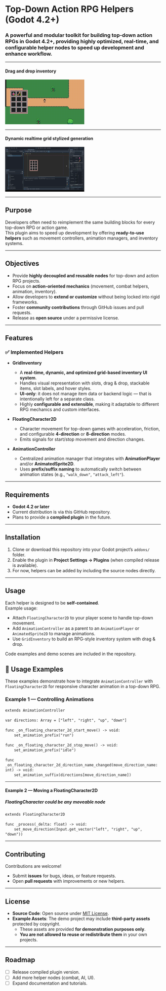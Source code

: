 # Top-Down Action RPG Helpers (Godot 4.2+)

### A powerful and modular toolkit for building top-down action RPGs in Godot 4.2+, providing highly optimized, real-time, and configurable helper nodes to speed up development and enhance workflow.

---
#### Drag and drop inventory
<img src="girfs/demo1.gif" width="256">

---
#### Dynamic realtime grid stylized generation
<img src="girfs/demo2.gif" width="256">

---

## Purpose

Developers often need to reimplement the same building blocks for every top-down RPG or action game.  
This plugin aims to speed up development by offering **ready-to-use helpers** such as movement controllers, animation managers, and inventory systems.

---

## Objectives

- Provide **highly decoupled and reusable nodes** for top-down and action RPG projects.
- Focus on **action-oriented mechanics** (movement, combat helpers, animation, inventory).
- Allow developers to **extend or customize** without being locked into rigid frameworks.
- Foster **community contributions** through GitHub issues and pull requests.
- Release as **open source** under a permissive license.

---

## Features

### ✅ Implemented Helpers
- **GridInventory**
    - A **real-time, dynamic, and optimized grid-based inventory UI system**.
    - Handles visual representation with slots, drag & drop, stackable items, slot labels, and hover styles.
    - **UI-only**: it does not manage item data or backend logic — that is intentionally left for a separate class.
    - Highly **configurable and extensible**, making it adaptable to different RPG mechanics and custom interfaces.

- **FloatingCharacter2D**
    - Character movement for top-down games with acceleration, friction, and configurable **4-direction** or **8-direction** modes.
    - Emits signals for start/stop movement and direction changes.

- **AnimationController**
    - Centralized animation manager that integrates with **AnimationPlayer** and/or **AnimatedSprite2D**.
    - Uses **prefix/suffix naming** to automatically switch between animation states (e.g., `"walk_down"`, `"attack_left"`).

---

## Requirements

- **Godot 4.2 or later**
- Current distribution is via this GitHub repository.
- Plans to provide a **compiled plugin** in the future.

---

## Installation

1. Clone or download this repository into your Godot project’s `addons/` folder.
2. Enable the plugin in **Project Settings → Plugins** (when compiled release is available).
3. For now, helpers can be added by including the source nodes directly.

---

## Usage

Each helper is designed to be **self-contained**.  
Example usage:

- Attach `FloatingCharacter2D` to your player scene to handle top-down movement.
- Add `AnimationController` as a parent to an `AnimationPlayer` or `AnimatedSprite2D` to manage animations.
- Use `GridInventory` to build an RPG-style inventory system with drag & drop.

Code examples and demo scenes are included in the repository.

## 📌 Usage Examples

These examples demonstrate how to integrate `AnimationController` with `FloatingCharacter2D` for responsive character animation in a top-down RPG.

### Example 1 — Controlling Animations
```gdscript
extends AnimationController

var directions: Array = ["left", "right", "up", "down"]

func _on_floating_character_2d_start_move() -> void:
	set_animation_prefix("run")

func _on_floating_character_2d_stop_move() -> void:
	set_animation_prefix("idle")

func _on_floating_character_2d_direction_name_changed(move_direction_name: int) -> void:
	set_animation_suffix(directions[move_direction_name])

```

---
#### Example 2 — Moving a FloatingCharacter2D
##### FloatingCharacter could be any moveable node
```gdscript
extends FloatingCharacter2D

func _process(_delta: float) -> void:
	set_move_direction(Input.get_vector("left", "right", "up", "down"))

```

---

## Contributing

Contributions are welcome!
- Submit **issues** for bugs, ideas, or feature requests.
- Open **pull requests** with improvements or new helpers.

---

## License

- **Source Code**: Open source under [MIT License](./LICENSE).
- **Example Assets**: The demo project may include **third-party assets** protected by copyright.
    - These assets are provided **for demonstration purposes only**.
    - **You are not allowed to reuse or redistribute them** in your own projects.

---

## Roadmap

- [ ] Release compiled plugin version.
- [ ] Add more helper nodes (combat, AI, UI).
- [ ] Expand documentation and tutorials.  
